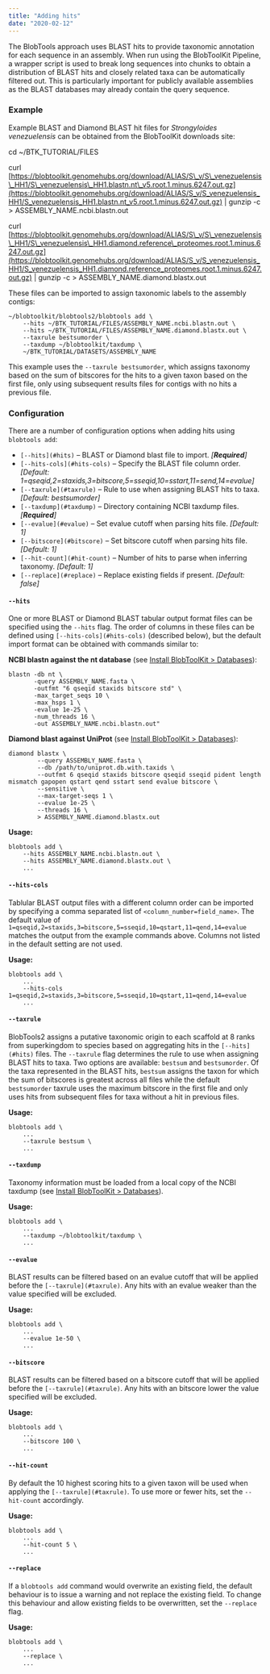 ```yaml
---
title: "Adding hits"
date: "2020-02-12"
---
```


The BlobTools approach uses BLAST hits to provide taxonomic annotation for each sequence in an assembly. When run using the BlobToolKit Pipeline, a wrapper script is used to break long sequences into chunks to obtain a distribution of BLAST hits and closely related taxa can be automatically filtered out. This is particularly important for publicly available assemblies as the BLAST databases may already contain the query sequence.

### Example

Example BLAST and Diamond BLAST hit files for _Strongyloides venezuelensis_ can be obtained from the BlobToolKit downloads site:

cd ~/BTK\_TUTORIAL/FILES

curl [https://blobtoolkit.genomehubs.org/download/ALIAS/S\_v/S\_venezuelensis\_HH1/S\_venezuelensis\_HH1.blastn.nt\_v5.root.1.minus.6247.out.gz](https://blobtoolkit.genomehubs.org/download/ALIAS/S_v/S_venezuelensis_HH1/S_venezuelensis_HH1.blastn.nt_v5.root.1.minus.6247.out.gz) | gunzip -c > ASSEMBLY\_NAME.ncbi.blastn.out

curl [https://blobtoolkit.genomehubs.org/download/ALIAS/S\_v/S\_venezuelensis\_HH1/S\_venezuelensis\_HH1.diamond.reference\_proteomes.root.1.minus.6247.out.gz](https://blobtoolkit.genomehubs.org/download/ALIAS/S_v/S_venezuelensis_HH1/S_venezuelensis_HH1.diamond.reference_proteomes.root.1.minus.6247.out.gz) | gunzip -c > ASSEMBLY\_NAME.diamond.blastx.out

These files can be imported to assign taxonomic labels to the assembly contigs:

```
~/blobtoolkit/blobtools2/blobtools add \
    --hits ~/BTK_TUTORIAL/FILES/ASSEMBLY_NAME.ncbi.blastn.out \
    --hits ~/BTK_TUTORIAL/FILES/ASSEMBLY_NAME.diamond.blastx.out \
    --taxrule bestsumorder \
    --taxdump ~/blobtoolkit/taxdump \
    ~/BTK_TUTORIAL/DATASETS/ASSEMBLY_NAME
```

This example uses the `--taxrule bestsumorder`, which assigns taxonomy based on the sum of bitscores for the hits to a given taxon based on the first file, only using subsequent results files for contigs with no hits a previous file.

### Configuration

There are a number of configuration options when adding hits using `blobtools add`:

- `[--hits](#hits)` – BLAST or Diamond blast file to import. _\[_**_Required_**_\]_
- `[--hits-cols](#hits-cols)` – Specify the BLAST file column order. _\[Default: 1=qseqid,2=staxids,3=bitscore,5=sseqid,10=sstart,11=send,14=evalue\]_
- `[--taxrule](#taxrule)` – Rule to use when assigning BLAST hits to taxa. _\[Default: bestsumorder\]_
- `[--taxdump](#taxdump)` – Directory containing NCBI taxdump files. _\[_**_Required_**_\]_
- `[--evalue](#evalue)` – Set evalue cutoff when parsing hits file. _\[Default: 1\]_
- `[--bitscore](#bitscore)` – Set bitscore cutoff when parsing hits file. _\[Default: 1\]_
- `[--hit-count](#hit-count)` – Number of hits to parse when inferring taxonomy. _\[Default: 1\]_
- `[--replace](#replace)` – Replace existing fields if present. _\[Default: false\]_

#### `--hits`

One or more BLAST or Diamond BLAST tabular output format files can be specified using the `--hits` flag. The order of columns in these files can be defined using `[--hits-cols](#hits-cols)` (described below), but the default import format can be obtained with commands similar to:

**NCBI blastn against the nt database** (see [Install BlobToolKit > Databases](https://blobtoolkit.genomehubs.org/install/#databases)):

```
blastn -db nt \
       -query ASSEMBLY_NAME.fasta \
       -outfmt "6 qseqid staxids bitscore std" \
       -max_target_seqs 10 \
       -max_hsps 1 \
       -evalue 1e-25 \
       -num_threads 16 \
       -out ASSEMBLY_NAME.ncbi.blastn.out"
```

**Diamond blast against UniProt** (see [Install BlobToolKit > Databases](https://blobtoolkit.genomehubs.org/install/#databases)):

```
diamond blastx \
        --query ASSEMBLY_NAME.fasta \
        --db /path/to/uniprot.db.with.taxids \
        --outfmt 6 qseqid staxids bitscore qseqid sseqid pident length mismatch gapopen qstart qend sstart send evalue bitscore \
        --sensitive \
        --max-target-seqs 1 \
        --evalue 1e-25 \
        --threads 16 \
        > ASSEMBLY_NAME.diamond.blastx.out
```

**Usage:**

```
blobtools add \
    --hits ASSEMBLY_NAME.ncbi.blastn.out \
    --hits ASSEMBLY_NAME.diamond.blastx.out \
    ...
```

#### `--hits-cols`

Tablular BLAST output files with a different column order can be imported by specifying a comma separated list of `<column_number=field_name>`. The default value of `1=qseqid,2=staxids,3=bitscore,5=sseqid,10=qstart,11=qend,14=evalue` matches the output from the example commands above. Columns not listed in the default setting are not used.

**Usage:**

```
blobtools add \
    ...
    --hits-cols 1=qseqid,2=staxids,3=bitscore,5=sseqid,10=qstart,11=qend,14=evalue
    ...
```

#### `--taxrule`

BlobTools2 assigns a putative taxonomic origin to each scaffold at 8 ranks from superkingdom to species based on aggregating hits in the `[--hits](#hits)` files. The `--taxrule` flag determines the rule to use when assigning BLAST hits to taxa. Two options are available: `bestsum` and `bestsumorder`. Of the taxa represented in the BLAST hits, `bestsum` assigns the taxon for which the sum of bitscores is greatest across all files while the default `bestsumorder` taxrule uses the maximum bitscore in the first file and only uses hits from subsequent files for taxa without a hit in previous files.

**Usage:**

```
blobtools add \
    ...
    --taxrule bestsum \ 
    ...
```

#### `--taxdump`

Taxonomy information must be loaded from a local copy of the NCBI taxdump (see [Install BlobToolKit > Databases](https://blobtoolkit.genomehubs.org/install/#databases)).

**Usage:**

```
blobtools add \
    ...
    --taxdump ~/blobtoolkit/taxdump \ 
    ...
```

#### `--evalue`

BLAST results can be filtered based on an evalue cutoff that will be applied before the `[--taxrule](#taxrule)`. Any hits with an evalue weaker than the value specified will be excluded.

**Usage:**

```
blobtools add \
    ...
    --evalue 1e-50 \ 
    ...
```

#### `--bitscore`

BLAST results can be filtered based on a bitscore cutoff that will be applied before the `[--taxrule](#taxrule)`. Any hits with an bitscore lower the value specified will be excluded.

**Usage:**

```
blobtools add \
    ...
    --bitscore 100 \ 
    ...
```

#### `--hit-count`

By default the 10 highest scoring hits to a given taxon will be used when applying the `[--taxrule](#taxrule)`. To use more or fewer hits, set the `--hit-count` accordingly.

**Usage:**

```
blobtools add \
    ...
    --hit-count 5 \ 
    ...
```

#### `--replace`

If a `blobtools add` command would overwrite an existing field, the default behaviour is to issue a warning and not replace the existing field. To change this behaviour and allow existing fields to be overwritten, set the `--replace` flag.

**Usage:**

```
blobtools add \
    ...
    --replace \ 
    ...
```
